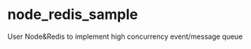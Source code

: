 node_redis_sample
=================

User Node&amp;Redis to implement high concurrency event/message queue
